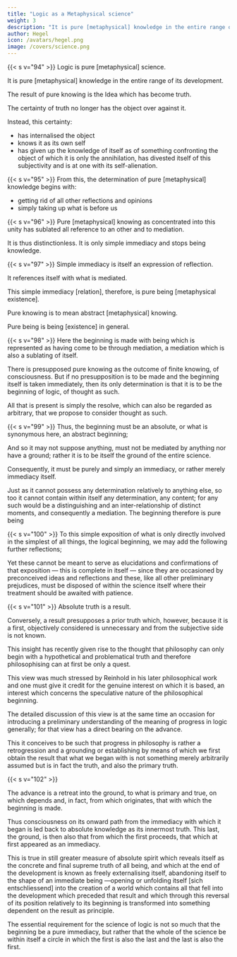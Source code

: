 ```yaml
---
title: "Logic as a Metaphysical science"
weight: 3
description: "It is pure [metaphysical] knowledge in the entire range of its development"
author: Hegel
icon: /avatars/hegel.png
image: /covers/science.png
---
```




{{< s v="94" >}} Logic is pure [metaphysical] science.

It is pure [metaphysical] knowledge in the entire range of its development. 

The result of pure knowing is the Idea which has become truth.

 <!-- has determined itself to be the certainty -->

The certainty of truth no longer has the object over against it.

Instead, this certainty:
- has internalised the object
- knows it as its own self
- has given up the knowledge of itself as of something confronting the object of which it is only the annihilation, has divested itself of this subjectivity and is at one with its self-alienation.


{{< s v="95" >}} From this, the determination of pure [metaphysical] knowledge begins with:
- getting rid of all other reflections and opinions
- simply taking up what is before us

<!-- , all that is needed to ensure that the beginning remains immanent in its scientific development is to  -->



{{< s v="96" >}} Pure [metaphysical] knowing as concentrated into this unity has sublated all reference to an other and to mediation.

It is thus distinctionless. It is only simple immediacy and stops being knowledge.


{{< s v="97" >}} Simple immediacy is itself an expression of reflection.

It references itself with what is mediated. 

 <!-- contains a reference to its distinction from  in its true expression-->

This simple immediacy [relation], therefore, is pure being [metaphysical existence].

Pure knowing is to mean abstract [metaphysical] knowing.

Pure being is being [existence] in general.

<!-- : being, and nothing else, without any further specification and filling. -->


{{< s v="98" >}} Here the beginning is made with being which is represented as having come to be through mediation, a mediation which is also a sublating of itself.

There is presupposed pure knowing as the outcome of finite knowing, of consciousness. But if no presupposition is to be made and the beginning itself is taken immediately, then its only determination is that it is to be the beginning of logic, of thought as such.

All that is present is simply the resolve, which can also be regarded as arbitrary, that we propose to consider thought as such.


{{< s v="99" >}} Thus, the beginning must be an absolute, or what is synonymous here, an abstract beginning; 

And so it may not suppose anything, must not be mediated by anything nor have a ground; rather it is to be itself the ground of the entire science. 

Consequently, it must be purely and simply an immediacy, or rather merely immediacy itself. 

Just as it cannot possess any determination relatively to anything else, so too it cannot contain within itself any determination, any content; for any such would be a distinguishing and an inter-relationship of distinct moments, and consequently a mediation. The beginning therefore is pure being


{{< s v="100" >}} To this simple exposition of what is only directly involved in the simplest of all things, the logical beginning, we may add the following further reflections; 

Yet these cannot be meant to serve as elucidations and confirmations of that exposition — this is complete in itself — since they are occasioned by preconceived ideas and reflections and these, like all other preliminary prejudices, must be disposed of within the science itself where their treatment should be awaited with patience.



{{< s v="101" >}} Absolute truth is a result. 

Conversely, a result presupposes a prior truth which, however, because it is a first, objectively considered is unnecessary and from the subjective side is not known.

This insight has recently given rise to the thought that philosophy can only begin with a hypothetical and problematical truth and therefore philosophising can at first be only a quest. 

This view was much stressed by Reinhold in his later philosophical work and one must give it credit for the genuine interest on which it is based, an interest which concerns the speculative nature of the philosophical beginning.

The detailed discussion of this view is at the same time an occasion for introducing a preliminary understanding of the meaning of progress in logic generally; for that view has a direct bearing on the advance.

This it conceives to be such that progress in philosophy is rather a retrogression and a grounding or establishing by means of which we first obtain the result that what we began with is not something merely arbitrarily assumed but is in fact the truth, and also the primary truth.


{{< s v="102" >}}

<!-- It must be admitted that it is an important consideration — one which will be found in more detail in the logic itself — that  -->
The advance is a retreat into the ground, to what is primary and true, on which depends and, in fact, from which originates, that with which the beginning is made. 

Thus consciousness on its onward path from the immediacy with which it began is led back to absolute knowledge as its innermost truth. This last, the ground, is then also that from which the first proceeds, that which at first appeared as an immediacy. 

This is true in still greater measure of absolute spirit which reveals itself as the concrete and final supreme truth of all being, and which at the end of the development is known as freely externalising itself, abandoning itself to the shape of an immediate being —opening or unfolding itself [sich entschliessend] into the creation of a world which contains all that fell into the development which preceded that result and which through this reversal of its position relatively to its beginning is transformed into something dependent on the result as principle. 

The essential requirement for the science of logic is not so much that the beginning be a pure immediacy, but rather that the whole of the science be within itself a circle in which the first is also the last and the last is also the first.
